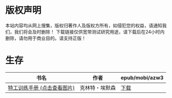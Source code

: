 # 版权声明

本站内容均从网上搜集，版权归著作人及版权方所有，如侵犯您的权益，请通知我们，我们将会及时删除！ 下载链接仅供宽带测试研究用途，请下载后在24小时内删除，请勿用于商业目的。请支持正版！

# 生存

| 书名 | 作者 | epub/mobi/azw3 |
| --- | --- | --- |
| [特工训练手册 (点击查看图片)](https://www.dushupai.com/attachment/2024/06/12/dacf43f90d85acbc.jpg) | 克林特・埃默森 | [下载](https://url89.ctfile.com/f/31084289-1375501945-412c41?p=8866) |
